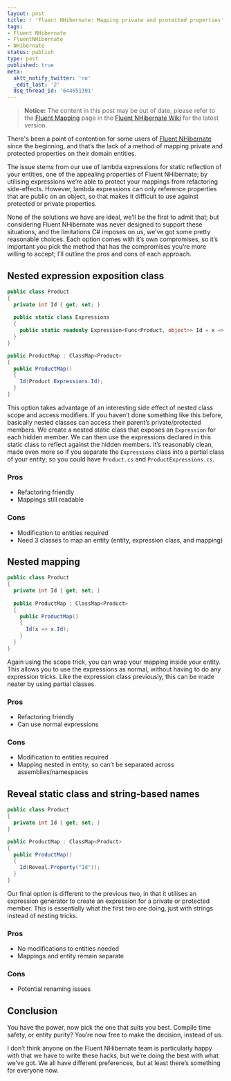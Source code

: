 ```yaml
---
layout: post
title: ! 'Fluent NHibernate: Mapping private and protected properties'
tags:
- Fluent NHibernate
- FluentNHibernate
- NHibernate
status: publish
type: post
published: true
meta:
  aktt_notify_twitter: 'no'
  _edit_last: '2'
  dsq_thread_id: '644651391'
---
```

> **Notice:** The content in this post may be out of date, please refer to the <a href="https://github.com/jagregory/fluent-nhibernate/wiki/Fluent-mapping">Fluent Mapping</a> page in the <a href="https://github.com/jagregory/fluent-nhibernate/wiki">Fluent NHibernate Wiki</a> for the latest version.

<p>There's been a point of contention for some users of <a href='http://www.fluentnhibernate.org'>Fluent NHibernate</a> since the beginning, and that&#8217;s the lack of a method of mapping private and protected properties on their domain entities.</p>

<p>The issue stems from our use of lambda expressions for static reflection of your entities, one of the appealing properties of Fluent NHibernate; by utilising expressions we&#8217;re able to protect your mappings from refactoring side-effects. However, lambda expressions can only reference properties that are public on an object, so that makes it difficult to use against protected or private properties.</p>

<p>None of the solutions we have are ideal, we&#8217;ll be the first to admit that; but considering Fluent NHibernate was never designed to support these situations, and the limitations C# imposes on us, we&#8217;ve got some pretty reasonable choices. Each option comes with it&#8217;s own compromises, so it&#8217;s important you pick the method that has the compromises you&#8217;re more willing to accept; I&#8217;ll outline the pros and cons of each approach.</p>

<h2 id='nested_expression_exposition_class'>Nested expression exposition class</h2>

``` csharp
public class Product
{
  private int Id { get; set; }
  
  public static class Expressions
  {
    public static readonly Expression<Func<Product, object>> Id = x => x.Id;
  }
}

public ProductMap : ClassMap<Product>
{
  public ProductMap()
  {
    Id(Product.Expressions.Id);
  }
}
```

<p>This option takes advantage of an interesting side effect of nested class scope and access modifiers. If you haven&#8217;t done something like this before, basically nested classes can access their parent&#8217;s private/protected members. We create a nested static class that exposes an <code>Expression</code> for each hidden member. We can then use the expressions declared in this static class to reflect against the hidden members. It&#8217;s reasonably clean, made even more so if you separate the <code>Expressions</code> class into a partial class of your entity; so you could have <code>Product.cs</code> and <code>ProductExpressions.cs</code>.</p>

<h3 id='pros'>Pros</h3>
<ul><li>Refactoring friendly</li><li>Mappings still readable</li></ul>

<h3 id='cons'>Cons</h3>
<ul><li>Modification to entities required</li><li>Need 3 classes to map an entity (entity, expression class, and mapping)</li></ul>

<h2 id='nested_mapping'>Nested mapping</h2>

``` csharp
public class Product
{
  private int Id { get; set; }
  
  public ProductMap : ClassMap<Product>
  {
    public ProductMap()
    {
      Id(x => x.Id);
    }
  }
}
```

<p>Again using the scope trick, you can wrap your mapping inside your entity. This allows you to use the expressions as normal, without having to do any expression tricks. Like the expression class previously, this can be made neater by using partial classes.</p>

<h3 id='pros'>Pros</h3>
<ul><li>Refactoring friendly</li><li>Can use normal expressions</li></ul>

<h3 id='cons'>Cons</h3>
<ul><li>Modification to entities required</li><li>Mapping nested in entity, so can&#8217;t be separated across assemblies/namespaces</li></ul>

<h2 id='reveal_and_string_names'>Reveal static class and string-based names</h2>

``` csharp
public class Product
{
  private int Id { get; set; }
}

public ProductMap : ClassMap<Product>
{
  public ProductMap()
  {
    Id(Reveal.Property("Id"));
  }
}
```

<p>Our final option is different to the previous two, in that it utilises an expression generator to create an expression for a private or protected member. This is essentially what the first two are doing, just with strings instead of nesting tricks.</p>

<h3 id='pros'>Pros</h3>
<ul><li>No modifications to entities needed</li><li>Mappings and entity remain separate</li></ul>

<h3 id='cons'>Cons</h3>
<ul><li>Potential renaming issues</li></ul>

<h2 id='conclusion'>Conclusion</h2>

<p>You have the power, now pick the one that suits you best. Compile time safety, or entity purity? You&#8217;re now free to make the decision, instead of us.</p>

<p>I don&#8217;t think anyone on the Fluent NHibernate team is particularly happy with that we have to write these hacks, but we&#8217;re doing the best with what we&#8217;ve got. We all have different preferences, but at least there&#8217;s something for everyone now.</p>
